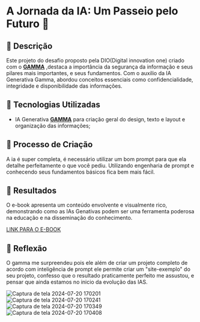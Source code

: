 # A Jornada da IA: Um Passeio pelo Futuro 🌌

## 📒 Descrição
Este projeto do desafio proposto pela DIO(Digital innovation one) criado com o **[GAMMA](https://gamma.app/)** ,destaca a importância da segurança da informação e seus pilares mais importantes, e seus fundamentos.
Com o auxilio da IA Generativa Gamma, abordou conceitos essenciais como confidencialidade, integridade e disponibilidade das informações.

## 🤖 Tecnologias Utilizadas
- IA Generativa **[GAMMA](https://gamma.app/)** para criação geral do design, texto e layout e organização das informações;


## 🧐 Processo de Criação
A ia é super completa, é necessário utilizar um bom prompt para que ela detalhe perfeitamente o que você pediu.
Utilizando engenharia de prompt e conhecendo seus fundamentos básicos fica bem mais fácil.

## 🚀 Resultados
O e-book apresenta um conteúdo envolvente e visualmente rico, demonstrando como as IAs Genativas podem ser uma ferramenta poderosa na educação e na disseminação do conhecimento.

[LINK PARA O E-BOOK](https://github.com/user-attachments/files/16322165/Introducao-a-seguranca-da-informacao.pdf)

## 💭 Reflexão
O gamma me surpreendeu pois ele além de criar um projeto completo de acordo com inteligência de prompt ele permite criar um "site-exemplo" do seu projeto,
confesso que o resultado praticamente perfeito me assustou, e pensar que ainda estamos no inicio da evolução das IAS.


![Captura de tela 2024-07-20 170201](https://github.com/user-attachments/assets/82f7a138-b1ed-4738-823e-c2a02eb9838a)
![Captura de tela 2024-07-20 170241](https://github.com/user-attachments/assets/48803d2a-884c-4821-83cb-a4d5aae523b2) 
![Captura de tela 2024-07-20 170349](https://github.com/user-attachments/assets/7090844d-6d1d-421f-bab5-50d00901b99d) 
![Captura de tela 2024-07-20 170408](https://github.com/user-attachments/assets/cb3d5c1a-208e-4867-8ba7-d3518361ebbe) 
